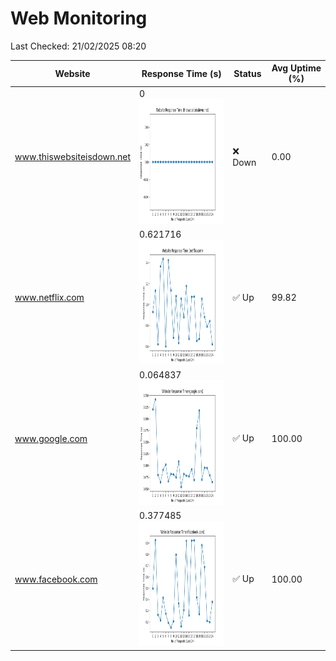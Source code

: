 # Web Monitoring

Last Checked: 21/02/2025 08:20

| Website | Response Time (s) | Status | Avg Uptime (%) |
|---------|-------------------|--------|----------------|
| www.thiswebsiteisdown.net | 0 <br> <img src="graph/thiswebsiteisdown.net.png" alt="Graph" width="200" height="200">  | ❌ Down | 0.00 |
| www.netflix.com | 0.621716 <br> <img src="graph/netflix.com.png" alt="Graph" width="200" height="200">  | ✅ Up | 99.82 |
| www.google.com | 0.064837 <br> <img src="graph/google.com.png" alt="Graph" width="200" height="200">  | ✅ Up | 100.00 |
| www.facebook.com | 0.377485 <br> <img src="graph/facebook.com.png" alt="Graph" width="200" height="200">  | ✅ Up | 100.00 |
